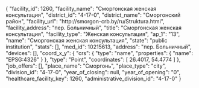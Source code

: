 {
    "facility_id": 1260,
    "facility_name": "Сморгонская женская консультация",
    "district_id": "4-17-0",
    "district_name": "Сморгонский район",
    "facility_url": "http:\/\/smorgon-crb.by\/ru\/Struktura.html",
    "facility_address": "пер. Больничный",
    "title": "Сморгонская женская консультация",
    "facility_type": "Женская консультация",
    "ap_1": "13",
    "name": "Сморгонская женская консультация",
    "state": "public institution",
    "stats": [],
    "med_id": 10215613,
    "address": "пер. Больничный",
    "devices": [],
    "coord_x_y": {
        "crs": {
            "type": "name",
            "properties": {
                "name": "EPSG:4326"
            }
        },
        "type": "Point",
        "coordinates": [
            26.4017,
            54.4774
        ]
    },
    "job_offers": [],
    "place_name": "Сморгонь",
    "place_type": "city",
    "division_id": "4-17-0",
    "year_of_closing": null,
    "year_of_opening": "0",
    "healthcare_facility_key": 1260,
    "administrative_division_id": "4-17-0"
}